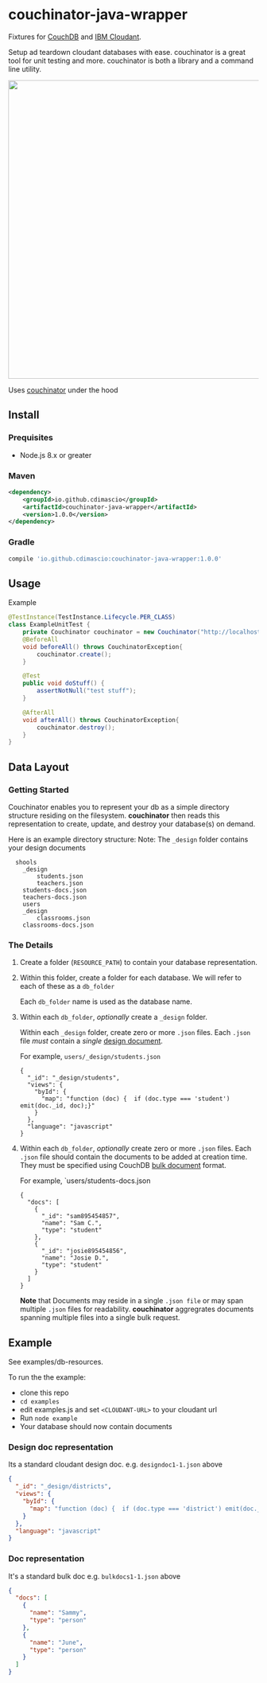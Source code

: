 # couchinator-java-wrapper

Fixtures for [CouchDB](http://couchdb.apache.org/) and [IBM Cloudant](https://www.ibm.com/cloud/cloudant).

Setup ad teardown cloudant databases with ease. couchinator is a great tool for unit testing and more. couchinator is both a library and a command line utility.

<p align="center">
	<image src="https://raw.githubusercontent.com/cdimascio/couchinator-java-wrapper/master/assets/couchinator-java-wrapper.png" width="600" />
</p>

Uses [couchinator](https://github.com/cdimascio/couchinator) under the hood

## Install

### Prequisites
- Node.js 8.x or greater

### Maven 

```xml
<dependency>
    <groupId>io.github.cdimascio</groupId>
    <artifactId>couchinator-java-wrapper</artifactId>
    <version>1.0.0</version>
</dependency>
```

### Gradle

```groovy
compile 'io.github.cdimascio:couchinator-java-wrapper:1.0.0'
```

## Usage

Example

```java
@TestInstance(TestInstance.Lifecycle.PER_CLASS)
class ExampleUnitTest {
    private Couchinator couchinator = new Couchinator("http://localhost:5984", "./src/test/resources/fixtures");
    @BeforeAll
    void beforeAll() throws CouchinatorException{
        couchinator.create();
    }

    @Test
    public void doStuff() {
        assertNotNull("test stuff");
    }

    @AfterAll
    void afterAll() throws CouchinatorException{
        couchinator.destroy();
    }
}
```

## Data Layout


### Getting Started

Couchinator enables you to represent your db as a simple directory structure residing on the filesystem. **couchinator** then reads this representation to create, update, and destroy your database(s) on demand.

Here is an example directory structure:
Note: The `_design` folder contains your design documents

```
  shools
    _design
    	students.json
		teachers.json
	students-docs.json
	teachers-docs.json
	users
    _design
    	classrooms.json
	classrooms-docs.json
```


### The Details

1. Create a folder (`RESOURCE_PATH`) to contain your database representation.
2. Within this folder, create a folder for each database. We will refer to each of these as a `db_folder`

   Each `db_folder` name is used as the database name.

3. Within each `db_folder`, _optionally_ create a `_design` folder.

   Within each `_design` folder, create zero or more `.json` files. Each `.json` file _must_ contain a _single_ [design document](http://docs.couchdb.org/en/2.0.0/json-structure.html#design-document).

   For example, `users/_design/students.json`

   ```
   {
     "_id": "_design/students",
     "views": {
       "byId": {
         "map": "function (doc) {  if (doc.type === 'student') emit(doc._id, doc);}"
       }
     },
     "language": "javascript"
   }
   ```

4. Within each `db_folder`, _optionally_ create zero or more `.json` files. Each `.json` file should contain the documents to be added at creation time. They must be specified using CouchDB [bulk document](http://docs.couchdb.org/en/2.0.0/json-structure.html#bulk-documents) format.

   For example, `users/students-docs.json

   ```
   {
     "docs": [
       {
         "_id": "sam895454857",
         "name": "Sam C.",
         "type": "student"
       },
       {
         "_id": "josie895454856",
         "name": "Josie D.",
         "type": "student"
       }
     ]
   }
   ```

   **Note** that Documents may reside in a single `.json file` or may span multiple `.json` files for readability. **couchinator** aggregrates documents spanning multiple files into a single bulk request.

## Example

See examples/db-resources.

To run the the example:

- clone this repo
- `cd examples`
- edit examples.js and set `<CLOUDANT-URL>` to your cloudant url
- Run `node example`
- Your database should now contain documents

### Design doc representation

Its a standard cloudant design doc.
e.g. `designdoc1-1.json` above

```json
{
  "_id": "_design/districts",
  "views": {
    "byId": {
      "map": "function (doc) {  if (doc.type === 'district') emit(doc._id, doc);}"
    }
  },
  "language": "javascript"
}
```

### Doc representation

It's a standard bulk doc e.g. `bulkdocs1-1.json` above

```json
{
  "docs": [
    {
      "name": "Sammy",
      "type": "person"
    },
    {
      "name": "June",
      "type": "person"
    }
  ]
}
```
